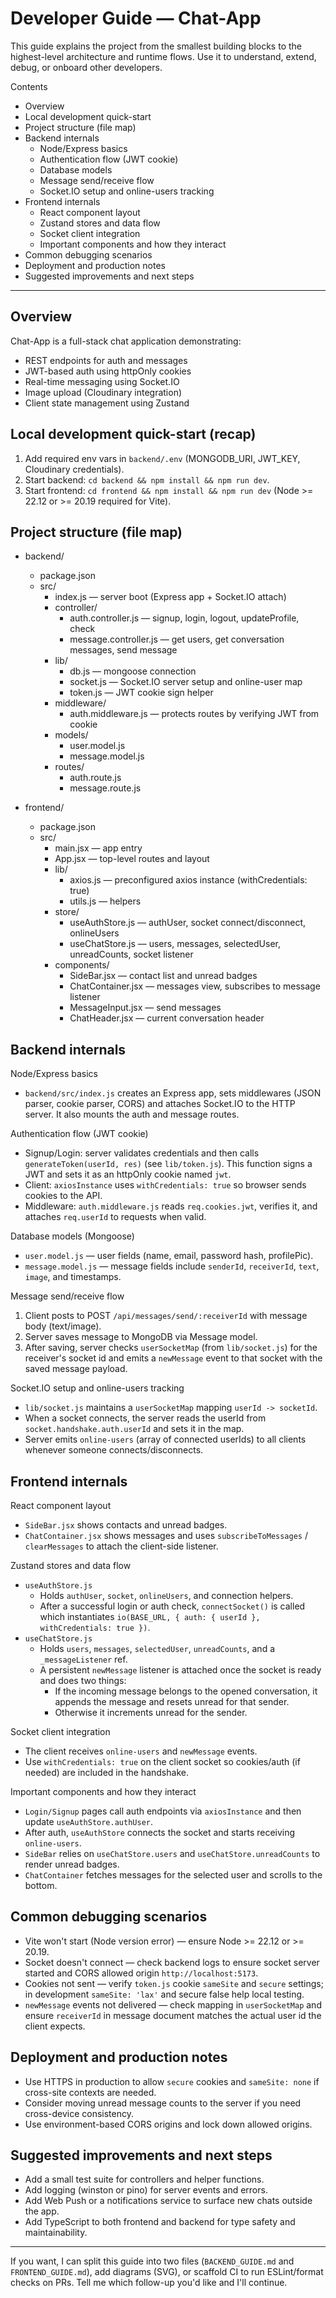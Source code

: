 # Developer Guide — Chat-App

This guide explains the project from the smallest building blocks to the highest-level architecture and runtime flows. Use it to understand, extend, debug, or onboard other developers.

Contents
- Overview
- Local development quick-start
- Project structure (file map)
- Backend internals
  - Node/Express basics
  - Authentication flow (JWT cookie)
  - Database models
  - Message send/receive flow
  - Socket.IO setup and online-users tracking
- Frontend internals
  - React component layout
  - Zustand stores and data flow
  - Socket client integration
  - Important components and how they interact
- Common debugging scenarios
- Deployment and production notes
- Suggested improvements and next steps

---

Overview
--------

Chat-App is a full-stack chat application demonstrating:
- REST endpoints for auth and messages
- JWT-based auth using httpOnly cookies
- Real-time messaging using Socket.IO
- Image upload (Cloudinary integration)
- Client state management using Zustand

Local development quick-start (recap)
-----------------------------------

1. Add required env vars in `backend/.env` (MONGODB_URI, JWT_KEY, Cloudinary credentials).
2. Start backend: `cd backend && npm install && npm run dev`.
3. Start frontend: `cd frontend && npm install && npm run dev` (Node >= 22.12 or >= 20.19 required for Vite).

Project structure (file map)
----------------------------

- backend/
  - package.json
  - src/
    - index.js — server boot (Express app + Socket.IO attach)
    - controller/
      - auth.controller.js — signup, login, logout, updateProfile, check
      - message.controller.js — get users, get conversation messages, send message
    - lib/
      - db.js — mongoose connection
      - socket.js — Socket.IO server setup and online-user map
      - token.js — JWT cookie sign helper
    - middleware/
      - auth.middleware.js — protects routes by verifying JWT from cookie
    - models/
      - user.model.js
      - message.model.js
    - routes/
      - auth.route.js
      - message.route.js

- frontend/
  - package.json
  - src/
    - main.jsx — app entry
    - App.jsx — top-level routes and layout
    - lib/
      - axios.js — preconfigured axios instance (withCredentials: true)
      - utils.js — helpers
    - store/
      - useAuthStore.js — authUser, socket connect/disconnect, onlineUsers
      - useChatStore.js — users, messages, selectedUser, unreadCounts, socket listener
    - components/
      - SideBar.jsx — contact list and unread badges
      - ChatContainer.jsx — messages view, subscribes to message listener
      - MessageInput.jsx — send messages
      - ChatHeader.jsx — current conversation header

Backend internals
-----------------

Node/Express basics
- `backend/src/index.js` creates an Express app, sets middlewares (JSON parser, cookie parser, CORS) and attaches Socket.IO to the HTTP server. It also mounts the auth and message routes.

Authentication flow (JWT cookie)
- Signup/Login: server validates credentials and then calls `generateToken(userId, res)` (see `lib/token.js`). This function signs a JWT and sets it as an httpOnly cookie named `jwt`.
- Client: `axiosInstance` uses `withCredentials: true` so browser sends cookies to the API.
- Middleware: `auth.middleware.js` reads `req.cookies.jwt`, verifies it, and attaches `req.userId` to requests when valid.

Database models (Mongoose)
- `user.model.js` — user fields (name, email, password hash, profilePic).
- `message.model.js` — message fields include `senderId`, `receiverId`, `text`, `image`, and timestamps.

Message send/receive flow
1. Client posts to POST `/api/messages/send/:receiverId` with message body (text/image).
2. Server saves message to MongoDB via Message model.
3. After saving, server checks `userSocketMap` (from `lib/socket.js`) for the receiver's socket id and emits a `newMessage` event to that socket with the saved message payload.

Socket.IO setup and online-users tracking
- `lib/socket.js` maintains a `userSocketMap` mapping `userId -> socketId`.
- When a socket connects, the server reads the userId from `socket.handshake.auth.userId` and sets it in the map.
- Server emits `online-users` (array of connected userIds) to all clients whenever someone connects/disconnects.

Frontend internals
------------------

React component layout
- `SideBar.jsx` shows contacts and unread badges.
- `ChatContainer.jsx` shows messages and uses `subscribeToMessages` / `clearMessages` to attach the client-side listener.

Zustand stores and data flow
- `useAuthStore.js`
  - Holds `authUser`, `socket`, `onlineUsers`, and connection helpers.
  - After a successful login or auth check, `connectSocket()` is called which instantiates `io(BASE_URL, { auth: { userId }, withCredentials: true })`.
- `useChatStore.js`
  - Holds `users`, `messages`, `selectedUser`, `unreadCounts`, and a `_messageListener` ref.
  - A persistent `newMessage` listener is attached once the socket is ready and does two things:
    - If the incoming message belongs to the opened conversation, it appends the message and resets unread for that sender.
    - Otherwise it increments unread for the sender.

Socket client integration
- The client receives `online-users` and `newMessage` events.
- Use `withCredentials: true` on the client socket so cookies/auth (if needed) are included in the handshake.

Important components and how they interact
- `Login/Signup` pages call auth endpoints via `axiosInstance` and then update `useAuthStore.authUser`.
- After auth, `useAuthStore` connects the socket and starts receiving `online-users`.
- `SideBar` relies on `useChatStore.users` and `useChatStore.unreadCounts` to render unread badges.
- `ChatContainer` fetches messages for the selected user and scrolls to the bottom.

Common debugging scenarios
-------------------------

- Vite won't start (Node version error) — ensure Node >= 22.12 or >= 20.19.
- Socket doesn't connect — check backend logs to ensure socket server started and CORS allowed origin `http://localhost:5173`.
- Cookies not sent — verify `token.js` cookie `sameSite` and `secure` settings; in development `sameSite: 'lax'` and secure false help local testing.
- `newMessage` events not delivered — check mapping in `userSocketMap` and ensure `receiverId` in message document matches the actual user id the client expects.

Deployment and production notes
-------------------------------

- Use HTTPS in production to allow `secure` cookies and `sameSite: none` if cross-site contexts are needed.
- Consider moving unread message counts to the server if you need cross-device consistency.
- Use environment-based CORS origins and lock down allowed origins.

Suggested improvements and next steps
-----------------------------------

- Add a small test suite for controllers and helper functions.
- Add logging (winston or pino) for server events and errors.
- Add Web Push or a notifications service to surface new chats outside the app.
- Add TypeScript to both frontend and backend for type safety and maintainability.

---

If you want, I can split this guide into two files (`BACKEND_GUIDE.md` and `FRONTEND_GUIDE.md`), add diagrams (SVG), or scaffold CI to run ESLint/format checks on PRs. Tell me which follow-up you'd like and I'll continue.
